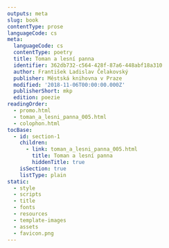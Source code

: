 ```yaml
---
outputs: meta
slug: book
contentType: prose
languageCode: cs
meta:
  languageCode: cs
  contentType: poetry
  title: Toman a lesní panna
  identifier: 362db732-c564-428f-87a6-448abf18a310
  author: František Ladislav Čelakovský
  publisher: Městská knihovna v Praze
  modified: '2018-11-06T00:00:00.000Z'
  publisherShort: mkp
  edition: poezie
readingOrder:
  - promo.html
  - toman_a_lesni_panna_005.html
  - colophon.html
tocBase:
  - id: section-1
    children:
      - link: toman_a_lesni_panna_005.html
        title: Toman a lesní panna
        hiddenTitle: true
    isSection: true
    listType: plain
static:
  - style
  - scripts
  - title
  - fonts
  - resources
  - template-images
  - assets
  - favicon.png
---
```

